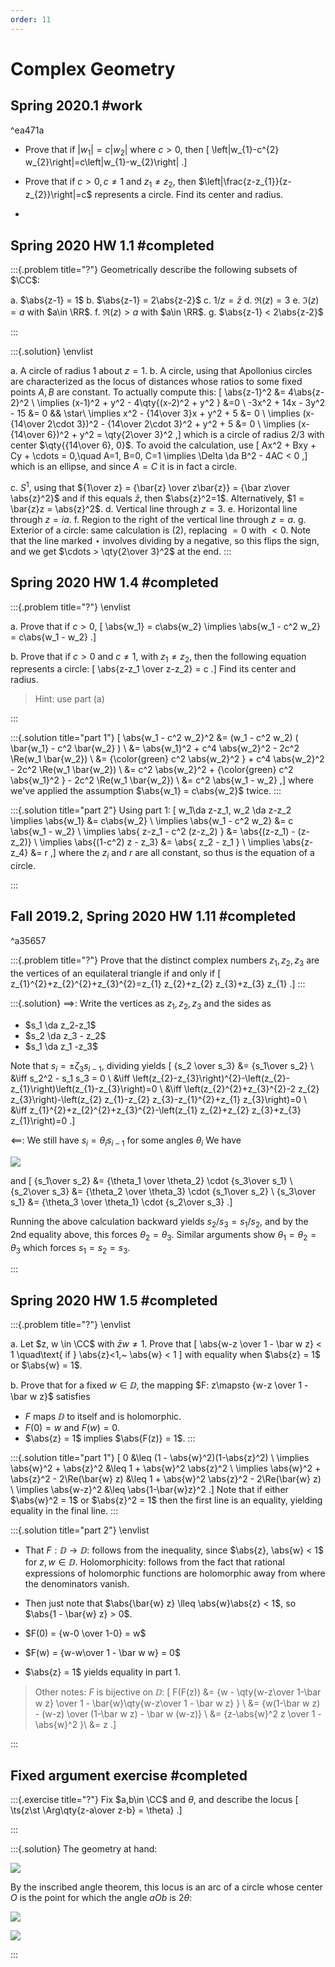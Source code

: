 ```yaml
---
order: 11
---
```


# Complex Geometry


## Spring 2020.1 #work

^ea471a

- Prove that if $\left|w_{1}\right|=c\left|w_{2}\right|$ where $c>0$, then 
\[
\left|w_{1}-c^{2} w_{2}\right|=c\left|w_{1}-w_{2}\right|
.\]

- Prove that if $c>0, c \neq 1$ and $z_{1} \neq z_{2}$, then $\left|\frac{z-z_{1}}{z-z_{2}}\right|=c$ represents a circle. Find its center and radius.
- 
## Spring 2020 HW 1.1  #completed

:::{.problem title="?"}
Geometrically describe the following subsets of $\CC$:

a. $\abs{z-1} = 1$
b. $\abs{z-1} = 2\abs{z-2}$
c. $1/z = \bar z$
d. $\Re(z) = 3$
e. $\Im(z) = a$ with $a\in \RR$.
f. $\Re(z) > a$ with $a\in \RR$.
g. $\abs{z-1} < 2\abs{z-2}$

:::

:::{.solution}
\envlist

a. A circle of radius 1 about $z=1$.
b. A circle, using that Apollonius circles are characterized as the locus of distances whose ratios to some fixed points $A, B$ are constant.
  To actually compute this:
  \[
  \abs{z-1}^2 &= 4\abs{z-2}^2 \\
  \implies (x-1)^2 + y^2 - 4\qty{(x-2)^2 + y^2 } &=0 \\
  -3x^2 + 14x - 3y^2 - 15 &= 0 && \star\\
  \implies x^2 - {14\over 3}x + y^2 + 5 &= 0 \\
  \implies (x- {14\over 2\cdot 3})^2 - {14\over 2\cdot 3}^2 + y^2 + 5 &= 0 \\
  \implies (x-{14\over 6})^2 + y^2 = \qty{2\over 3}^2
  ,\]
  which is a circle of radius $2/3$ with center $\qty{{14\over 6}, 0}$.
  To avoid the calculation, use
  \[
  Ax^2 + Bxy + Cy + \cdots = 0,\quad A=1, B=0, C=1 \implies \Delta \da B^2 - 4AC < 0
  ,\]
  which is an ellipse, and since $A=C$ it is in fact a circle.


c. $S^1$, using that ${1\over z} = {\bar{z} \over z\bar{z}} = {\bar z\over \abs{z}^2}$ and if this equals $\bar{z}$, then $\abs{z}^2=1$.
Alternatively, $1 = \bar{z}z = \abs{z}^2$.
d. Vertical line through $z=3$.
e. Horizontal line through $z=ia$.
f. Region to the right of the vertical line through $z=a$.
g. Exterior of a circle: same calculation is (2), replacing $=0$ with $<0$.
Note that the line marked $\star$ involves dividing by a negative, so this flips the sign, and we get $\cdots > \qty{2\over 3}^2$ at the end.
:::

## Spring 2020 HW 1.4 #completed 

:::{.problem title="?"}
\envlist

a. Prove that if $c>0$,
\[
\abs{w_1} = c\abs{w_2} \implies \abs{w_1 - c^2 w_2} = c\abs{w_1 - w_2}
.\]

b. Prove that if $c>0$ and $c\neq 1$, with $z_1\neq z_2$, then the following equation represents a circle:
\[
\abs{z-z_1 \over z-z_2} = c
.\]
Find its center and radius.

> Hint: use part (a)

:::

:::{.solution title="part 1"}
\[
\abs{w_1 - c^2 w_2}^2 
&= (w_1 - c^2 w_2) ( \bar{w_1} - c^2 \bar{w_2} ) \\
&= \abs{w_1}^2 + c^4 \abs{w_2}^2 - 2c^2 \Re(w_1 \bar{w_2}) \\
&= {\color{green} c^2 \abs{w_2}^2 } + c^4 \abs{w_2}^2 - 2c^2 \Re(w_1 \bar{w_2}) \\
&= c^2 \abs{w_2}^2 + {\color{green} c^2 \abs{w_1}^2 } - 2c^2 \Re(w_1 \bar{w_2}) \\
&= c^2 \abs{w_1 - w_2}
,\]
where we've applied the assumption $\abs{w_1} = c\abs{w_2}$ twice.
:::

:::{.solution title="part 2"}
Using part 1:
\[
w_1\da z-z_1, w_2 \da z-z_2 \implies \abs{w_1} &= c\abs{w_2} \\
\implies \abs{w_1 - c^2 w_2} &= c \abs{w_1 - w_2} \\
\implies \abs{ z-z_1 - c^2 (z-z_2) } &= \abs{(z-z_1) - (z-z_2)} \\
\implies \abs{(1-c^2) z - z_3} &= \abs{ z_2 - z_1 } \\
\implies \abs{z-z_4} &= r
,\]
where the $z_i$ and $r$ are all constant, so thus is the equation of a circle.

:::

## Fall 2019.2, Spring 2020 HW 1.11 #completed

^a35657

:::{.problem title="?"}
Prove that the distinct complex numbers $z_1, z_2, z_3$ are the vertices of an equilateral triangle if and only if
\[
z_{1}^{2}+z_{2}^{2}+z_{3}^{2}=z_{1} z_{2}+z_{2} z_{3}+z_{3} z_{1}
.\]
:::

:::{.solution}
$\implies$:
Write the vertices as $z_1, z_2, z_3$ and the sides as

- $s_1 \da z_2-z_1$
- $s_2 \da z_3 - z_2$
- $s_1 \da z_1 -z_3$

Note that $s_i = \pm \zeta_3 s_{i-1}$, dividing yields
\[
{s_2 \over s_3} &= {s_1\over s_2} \\
&\iff s_2^2 - s_1 s_3 = 0 \\
&\iff \left(z_{2}-z_{3}\right)^{2}-\left(z_{2}-z_{1}\right)\left(z_{1}-z_{3}\right)=0 \\
&\iff \left(z_{2}^{2}+z_{3}^{2}-2 z_{2} z_{3}\right)-\left(z_{2} z_{1}-z_{2} z_{3}-z_{1}^{2}+z_{1} z_{3}\right)=0 \\
&\iff z_{1}^{2}+z_{2}^{2}+z_{3}^{2}-\left(z_{1} z_{2}+z_{2} z_{3}+z_{3} z_{1}\right)=0
.\]

$\impliedby$:
We still have $s_i = \theta_i s_{i-1}$ for some angles $\theta_i$
We have

![](figures/2021-12-04_20-53-12.png)

and
\[
{s_1\over s_2} &= {\theta_1 \over \theta_2} \cdot {s_3\over s_1} \\
{s_2\over s_3} &= {\theta_2 \over \theta_3} \cdot {s_1\over s_2} \\
{s_3\over s_1} &= {\theta_3 \over \theta_1} \cdot {s_2\over s_3} 
.\]

Running the above calculation backward yields $s_2/s_3 = s_1/s_2$, and by the 2nd equality above, this forces $\theta_2 = \theta_3$.
Similar arguments show $\theta_1=\theta_2 = \theta_3$ which forces $s_1=s_2 = s_3$.

:::

## Spring 2020 HW 1.5 #completed

:::{.problem title="?"}
\envlist

a. Let $z, w \in \CC$ with $\bar z w \neq 1$. 
Prove that
\[
\abs{w-z \over 1 - \bar w z} < 1 \quad\text{ if } \abs{z}<1,~ \abs{w} < 1
\]
with equality when $\abs{z} = 1$ or $\abs{w} = 1$.

b. Prove that for a fixed $w\in \DD$, the mapping $F: z\mapsto {w-z \over 1 - \bar w z}$ satisfies

- $F$ maps $\DD$ to itself and is holomorphic.
- $F(0) = w$ and $F(w) = 0$.
- $\abs{z} = 1$ implies $\abs{F(z)} = 1$.
:::

:::{.solution title="part 1"}
\[
0 &\leq (1 - \abs{w}^2)(1-\abs{z}^2) \\
\implies \abs{w}^2 + \abs{z}^2 &\leq 1 + \abs{w}^2 \abs{z}^2 \\
\implies \abs{w}^2 + \abs{z}^2 - 2\Re(\bar{w} z) &\leq 1 + \abs{w}^2 \abs{z}^2 - 2\Re(\bar{w} z) \\
\implies \abs{w-z}^2 &\leq \abs{1-\bar{w}z}^2
.\]
Note that if either $\abs{w}^2 = 1$ or $\abs{z}^2 = 1$ then the first line is an equality, yielding equality in the final line.
:::

:::{.solution title="part 2"}
\envlist

- That $F: \DD\to \DD$: follows from the inequality, since $\abs{z}, \abs{w} < 1$ for $z,w\in \DD$.
Holomorphicity: follows from the fact that rational expressions of holomorphic functions are holomorphic away from where the denominators vanish.
- Then just note that $\abs{\bar{w} z} \lleq \abs{w}\abs{z} < 1$, so $\abs{1 - \bar{w} z} > 0$.

- $F(0) = {w-0 \over 1-0} = w$
- $F(w) = {w-w\over 1 - \bar w w} = 0$
- $\abs{z} = 1$ yields equality in part 1.

> Other notes: $F$ is bijective on $\DD$:
\[
F(F(z))
&= {w - \qty{w-z\over 1-\bar w z} \over 1 - \bar{w}\qty{w-z\over 1 - \bar w z} } \\
&= {w(1-\bar w z) - (w-z) \over (1-\bar w z) - \bar w (w-z)} \\
&= {z-\abs{w}^2 z \over 1 - \abs{w}^2 }\\
&= z
.\]


:::


## Fixed argument exercise #completed

:::{.exercise title="?"}
Fix $a,b\in \CC$ and $\theta$, and describe the locus
\[
\ts{z\st \Arg\qty{z-a\over z-b} = \theta}
.\]

:::


:::{.solution}
The geometry at hand:


![](figures/2021-12-16_00-02-51.png)

By the inscribed angle theorem, this locus is an arc of a circle whose center $O$ is the point for which the angle $aOb$ is $2\theta$:


![](figures/2021-12-16_00-06-08.png)

![](https://upload.wikimedia.org/wikipedia/commons/thumb/a/a1/ArcCapable.gif/440px-ArcCapable.gif)

:::


